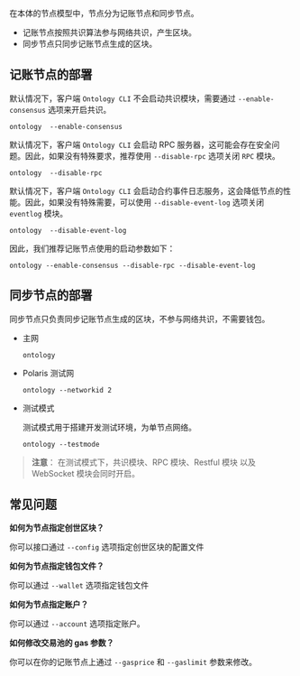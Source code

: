 
在本体的节点模型中，节点分为记账节点和同步节点。

- 记账节点按照共识算法参与网络共识，产生区块。
- 同步节点只同步记账节点生成的区块。

## 记账节点的部署

默认情况下，客户端 `Ontology CLI` 不会启动共识模块，需要通过 `--enable-consensus` 选项来开启共识。

```shell
ontology  --enable-consensus
```

默认情况下，客户端 `Ontology CLI` 会启动 RPC 服务器，这可能会存在安全问题。因此，如果没有特殊要求，推荐使用 `--disable-rpc` 选项关闭 `RPC` 模块。

```shell
ontology  --disable-rpc
```

默认情况下，客户端 `Ontology CLI` 会启动合约事件日志服务，这会降低节点的性能。因此，如果没有特殊需要，可以使用 `--disable-event-log` 选项关闭 `eventlog` 模块。

```shell
ontology  --disable-event-log
```

因此，我们推荐记账节点使用的启动参数如下：

```shell
ontology --enable-consensus --disable-rpc --disable-event-log
```

## 同步节点的部署

同步节点只负责同步记账节点生成的区块，不参与网络共识，不需要钱包。

- 主网

  ```shell
  ontology
  ```

- Polaris 测试网

  ```shell
  ontology --networkid 2
  ```

- 测试模式

  测试模式用于搭建开发测试环境，为单节点网络。

  ```shell
  ontology --testmode
  ```

> **注意**：
> 在测试模式下，共识模块、RPC 模块、Restful 模块 以及 WebSocket 模块会同时开启。

## 常见问题

**如何为节点指定创世区块？**

你可以接口通过 `--config` 选项指定创世区块的配置文件

**如何为节点指定钱包文件？**

你可以通过 `--wallet` 选项指定钱包文件

**如何为节点指定账户？**

你可以通过 `--account` 选项指定账户。

**如何修改交易池的 gas 参数？**

你可以在你的记账节点上通过 `--gasprice` 和 `--gaslimit` 参数来修改。
